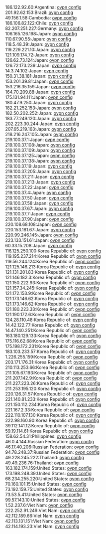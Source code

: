 186.122.92.60:Argentina: [ovpn config](vpn/186_122_92_60.ovpn)  
201.92.62.153:Brazil: [ovpn config](vpn/201_92_62_153.ovpn)  
49.156.1.58:Cambodia: [ovpn config](vpn/49_156_1_58.ovpn)  
186.106.82.122:Chile: [ovpn config](vpn/186_106_82_122.ovpn)  
82.207.251.227:Germany: [ovpn config](vpn/82_207_251_227.ovpn)  
106.165.126.198:Japan: [ovpn config](vpn/106_165_126_198.ovpn)  
110.67.90.55:Japan: [ovpn config](vpn/110_67_90_55.ovpn)  
118.5.48.39:Japan: [ovpn config](vpn/118_5_48_39.ovpn)  
119.229.221.10:Japan: [ovpn config](vpn/119_229_221_10.ovpn)  
121.109.174.72:Japan: [ovpn config](vpn/121_109_174_72.ovpn)  
126.62.73.124:Japan: [ovpn config](vpn/126_62_73_124.ovpn)  
126.72.173.239:Japan: [ovpn config](vpn/126_72_173_239.ovpn)  
14.3.74.102:Japan: [ovpn config](vpn/14_3_74_102.ovpn)  
150.31.38.181:Japan: [ovpn config](vpn/150_31_38_181.ovpn)  
153.201.39.81:Japan: [ovpn config](vpn/153_201_39_81.ovpn)  
153.216.35.159:Japan: [ovpn config](vpn/153_216_35_159.ovpn)  
164.70.209.88:Japan: [ovpn config](vpn/164_70_209_88.ovpn)  
175.131.94.111:Japan: [ovpn config](vpn/175_131_94_111.ovpn)  
180.47.9.250:Japan: [ovpn config](vpn/180_47_9_250.ovpn)  
182.21.252.153:Japan: [ovpn config](vpn/182_21_252_153.ovpn)  
182.50.202.252:Japan: [ovpn config](vpn/182_50_202_252.ovpn)  
183.77.249.120:Japan: [ovpn config](vpn/183_77_249_120.ovpn)  
202.223.30.244:Japan: [ovpn config](vpn/202_223_30_244.ovpn)  
207.65.219.163:Japan: [ovpn config](vpn/207_65_219_163.ovpn)  
218.216.247.105:Japan: [ovpn config](vpn/218_216_247_105.ovpn)  
219.100.37.1:Japan: [ovpn config](vpn/219_100_37_1.ovpn)  
219.100.37.108:Japan: [ovpn config](vpn/219_100_37_108.ovpn)  
219.100.37.109:Japan: [ovpn config](vpn/219_100_37_109.ovpn)  
219.100.37.125:Japan: [ovpn config](vpn/219_100_37_125.ovpn)  
219.100.37.138:Japan: [ovpn config](vpn/219_100_37_138.ovpn)  
219.100.37.19:Japan: [ovpn config](vpn/219_100_37_19.ovpn)  
219.100.37.205:Japan: [ovpn config](vpn/219_100_37_205.ovpn)  
219.100.37.211:Japan: [ovpn config](vpn/219_100_37_211.ovpn)  
219.100.37.213:Japan: [ovpn config](vpn/219_100_37_213.ovpn)  
219.100.37.22:Japan: [ovpn config](vpn/219_100_37_22.ovpn)  
219.100.37.4:Japan: [ovpn config](vpn/219_100_37_4.ovpn)  
219.100.37.50:Japan: [ovpn config](vpn/219_100_37_50.ovpn)  
219.100.37.58:Japan: [ovpn config](vpn/219_100_37_58.ovpn)  
219.100.37.67:Japan: [ovpn config](vpn/219_100_37_67.ovpn)  
219.100.37.7:Japan: [ovpn config](vpn/219_100_37_7.ovpn)  
219.100.37.90:Japan: [ovpn config](vpn/219_100_37_90.ovpn)  
220.108.68.108:Japan: [ovpn config](vpn/220_108_68_108.ovpn)  
220.153.181.67:Japan: [ovpn config](vpn/220_153_181_67.ovpn)  
220.99.246.145:Japan: [ovpn config](vpn/220_99_246_145.ovpn)  
223.133.151.61:Japan: [ovpn config](vpn/223_133_151_61.ovpn)  
60.33.15.208:Japan: [ovpn config](vpn/60_33_15_208.ovpn)  
116.125.250.100:Korea Republic of: [ovpn config](vpn/116_125_250_100.ovpn)  
119.195.237.214:Korea Republic of: [ovpn config](vpn/119_195_237_214.ovpn)  
119.56.244.124:Korea Republic of: [ovpn config](vpn/119_56_244_124.ovpn)  
121.125.146.213:Korea Republic of: [ovpn config](vpn/121_125_146_213.ovpn)  
121.131.201.83:Korea Republic of: [ovpn config](vpn/121_131_201_83.ovpn)  
121.146.182.3:Korea Republic of: [ovpn config](vpn/121_146_182_3.ovpn)  
121.150.222.93:Korea Republic of: [ovpn config](vpn/121_150_222_93.ovpn)  
121.157.34.245:Korea Republic of: [ovpn config](vpn/121_157_34_245.ovpn)  
121.172.153.9:Korea Republic of: [ovpn config](vpn/121_172_153_9.ovpn)  
121.173.146.62:Korea Republic of: [ovpn config](vpn/121_173_146_62.ovpn)  
121.173.146.62:Korea Republic of: [ovpn config](vpn/121_173_146_62.ovpn)  
121.180.223.33:Korea Republic of: [ovpn config](vpn/121_180_223_33.ovpn)  
121.190.172.6:Korea Republic of: [ovpn config](vpn/121_190_172_6.ovpn)  
124.28.110.48:Korea Republic of: [ovpn config](vpn/124_28_110_48.ovpn)  
14.42.122.77:Korea Republic of: [ovpn config](vpn/14_42_122_77.ovpn)  
14.47.140.251:Korea Republic of: [ovpn config](vpn/14_47_140_251.ovpn)  
163.180.129.133:Korea Republic of: [ovpn config](vpn/163_180_129_133.ovpn)  
175.116.62.68:Korea Republic of: [ovpn config](vpn/175_116_62_68.ovpn)  
175.198.172.231:Korea Republic of: [ovpn config](vpn/175_198_172_231.ovpn)  
183.103.233.57:Korea Republic of: [ovpn config](vpn/183_103_233_57.ovpn)  
1.226.255.159:Korea Republic of: [ovpn config](vpn/1_226_255_159.ovpn)  
203.171.176.31:Korea Republic of: [ovpn config](vpn/203_171_176_31.ovpn)  
210.113.253.66:Korea Republic of: [ovpn config](vpn/210_113_253_66.ovpn)  
211.105.67.193:Korea Republic of: [ovpn config](vpn/211_105_67_193.ovpn)  
211.207.142.9:Korea Republic of: [ovpn config](vpn/211_207_142_9.ovpn)  
211.227.223.26:Korea Republic of: [ovpn config](vpn/211_227_223_26.ovpn)  
211.253.195.120:Korea Republic of: [ovpn config](vpn/211_253_195_120.ovpn)  
220.126.31.57:Korea Republic of: [ovpn config](vpn/220_126_31_57.ovpn)  
221.140.81.233:Korea Republic of: [ovpn config](vpn/221_140_81_233.ovpn)  
221.150.112.234:Korea Republic of: [ovpn config](vpn/221_150_112_234.ovpn)  
221.167.2.33:Korea Republic of: [ovpn config](vpn/221_167_2_33.ovpn)  
222.110.107.130:Korea Republic of: [ovpn config](vpn/222_110_107_130.ovpn)  
222.98.160.90:Korea Republic of: [ovpn config](vpn/222_98_160_90.ovpn)  
39.112.141.12:Korea Republic of: [ovpn config](vpn/39_112_141_12.ovpn)  
59.19.114.61:Korea Republic of: [ovpn config](vpn/59_19_114_61.ovpn)  
158.62.54.31:Philippines: [ovpn config](vpn/158_62_54_31.ovpn)  
46.0.4.144:Russian Federation: [ovpn config](vpn/46_0_4_144.ovpn)  
46.17.40.206:Russian Federation: [ovpn config](vpn/46_17_40_206.ovpn)  
94.78.248.37:Russian Federation: [ovpn config](vpn/94_78_248_37.ovpn)  
49.228.245.222:Thailand: [ovpn config](vpn/49_228_245_222.ovpn)  
49.49.236.76:Thailand: [ovpn config](vpn/49_49_236_76.ovpn)  
163.182.174.159:United States: [ovpn config](vpn/163_182_174_159.ovpn)  
173.198.248.39:United States: [ovpn config](vpn/173_198_248_39.ovpn)  
68.234.255.220:United States: [ovpn config](vpn/68_234_255_220.ovpn)  
70.160.101.15:United States: [ovpn config](vpn/70_160_101_15.ovpn)  
73.192.159.75:United States: [ovpn config](vpn/73_192_159_75.ovpn)  
73.53.5.41:United States: [ovpn config](vpn/73_53_5_41.ovpn)  
99.57.143.10:United States: [ovpn config](vpn/99_57_143_10.ovpn)  
1.52.237.6:Viet Nam: [ovpn config](vpn/1_52_237_6.ovpn)  
222.252.91.249:Viet Nam: [ovpn config](vpn/222_252_91_249.ovpn)  
42.112.189.66:Viet Nam: [ovpn config](vpn/42_112_189_66.ovpn)  
42.113.131.151:Viet Nam: [ovpn config](vpn/42_113_131_151.ovpn)  
42.114.193.23:Viet Nam: [ovpn config](vpn/42_114_193_23.ovpn)  
